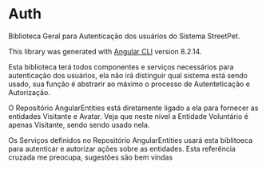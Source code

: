 Auth
====

Biblioteca Geral para Autenticação dos usuários do Sistema StreetPet.

This library was generated with [Angular CLI](https://github.com/angular/angular-cli) version 8.2.14.

Esta biblioteca terá todos componentes e serviços necessários para autenticação dos usuários, ela não irá distinguir qual sistema está sendo usado, sua função é abstrarir ao máximo o processo de Autenteticação e Autorização.

O Repositório AngularEntities está diretamente ligado a ela para fornecer as entidades Visitante e Avatar. Veja que neste nível a Entidade Voluntário é apenas Visitante, sendo sendo usado nela.

Os Serviços definidos no Repositório AngularEntities usará esta biblitoeca para autenticar e autorizar ações sobre as entidades. Esta referência cruzada me preocupa, sugestões são bem vindas